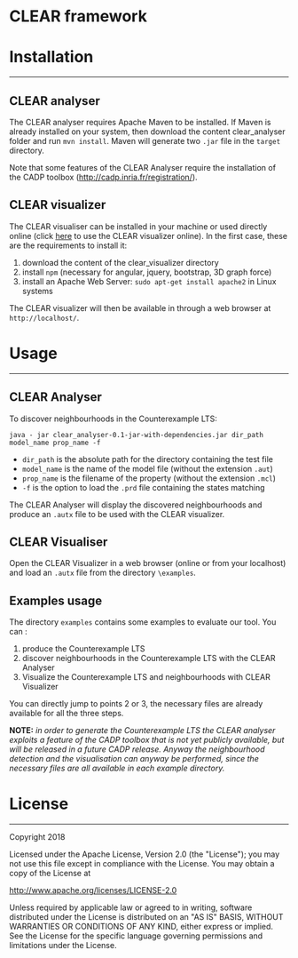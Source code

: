 # CLEAR framework



Installation
============
-------------------------------------------------------


CLEAR analyser
--------------

The CLEAR analyser requires Apache Maven to be installed.
If Maven is already installed on your system, then download the content 
clear_analyser folder and run `mvn install`. 
Maven will generate two `.jar` file in the `target` directory.

Note that some features of the CLEAR Analyser require the installation of
the CADP toolbox (http://cadp.inria.fr/registration/).


CLEAR visualizer
----------------

The CLEAR visualiser can be installed in your machine or used directly online 
(click [here](https://gbarbon.github.io/clear/) to use the CLEAR visualizer online).
In the first case, these are the requirements to install it:

1. download the content of the clear_visualizer directory
2. install `npm` (necessary for angular, jquery, bootstrap, 3D graph force)
3. install an Apache Web Server: `sudo apt-get install apache2` in Linux systems

The CLEAR visualizer will then be available in through a web browser at `http://localhost/`.



Usage
======
-------------------------------------------------------

CLEAR Analyser
----------------

To discover neighbourhoods in the Counterexample LTS:

`java - jar clear_analyser-0.1-jar-with-dependencies.jar dir_path model_name prop_name -f`

- `dir_path` is the absolute path for the directory containing the test file
- `model_name` is the name of the model file (without the extension `.aut`)
- `prop_name` is the filename of the property (without the extension `.mcl`)
- `-f` is the option to load the `.prd` file containing the states matching

The CLEAR Analyser will display the discovered neighbourhoods and produce an 
`.autx` file to be used with the CLEAR visualizer.

CLEAR Visualiser
----------------

Open the CLEAR Visualizer in a web browser (online or from your localhost) 
and load an `.autx` file from the directory `\examples`. 


Examples usage
--------------

The directory `examples` contains some examples to evaluate our tool. 
You can :

   1. produce the Counterexample LTS  
   2. discover neighbourhoods in the Counterexample LTS with the CLEAR Analyser
   3. Visualize the Counterexample LTS and neighbourhoods with CLEAR Visualizer

You can directly jump to points 2 or 3, the necessary files are already 
available for all the three steps.

**NOTE:** *in order to generate the Counterexample LTS the CLEAR analyser exploits 
a feature of the CADP toolbox that is not yet publicly available, but will be 
released in a future CADP release. Anyway the neighbourhood detection and the
visualisation can anyway be performed, since the necessary files are all 
available in each example directory.*

License
=======
-------------------------------------------------------

Copyright 2018

Licensed under the Apache License, Version 2.0 (the "License"); you may not use this file except in compliance with the License. You may obtain a copy of the License at

http://www.apache.org/licenses/LICENSE-2.0

Unless required by applicable law or agreed to in writing, software distributed under the License is distributed on an "AS IS" BASIS, WITHOUT WARRANTIES OR CONDITIONS OF ANY KIND, either express or implied. See the License for the specific language governing permissions and limitations under the License.


